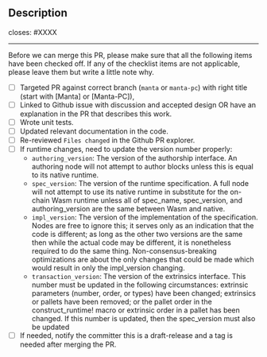 <!-- < < < < < < < < < < < < < < < < < < < < < < < < < < < < < < < < < ☺
v                               ✰  Thanks for creating a PR! ✰
v    Before hitting that submit button please review the checkboxes.
v    If a checkbox is n/a - please still include it but + a little note why
☺ > > > > > > > > > > > > > > > > > > > > > > > > > > > > > > > > >  -->

## Description

<!-- Add a description of the changes that this PR introduces and the files that
are the most critical to review.
-->

closes: #XXXX

---

Before we can merge this PR, please make sure that all the following items have been
checked off. If any of the checklist items are not applicable, please leave them but
write a little note why.

- [ ] Targeted PR against correct branch (`manta` or `manta-pc`) with right title (start with [Manta] or [Manta-PC]),
- [ ] Linked to Github issue with discussion and accepted design OR have an explanation in the PR that describes this work.
- [ ] Wrote unit tests.
- [ ] Updated relevant documentation in the code.
- [ ] Re-reviewed `Files changed` in the Github PR explorer.
- [ ] If runtime changes, need to update the version number properly:
   * `authoring_version`: The version of the authorship interface. An authoring node will not attempt to author blocks unless this is equal to its native runtime.
   * `spec_version`: The version of the runtime specification. A full node will not attempt to use its native runtime in substitute for the on-chain Wasm runtime unless all of spec_name, spec_version, and authoring_version are the same between Wasm and native.
   * `impl_version`: The version of the implementation of the specification. Nodes are free to ignore this; it serves only as an indication that the code is different; as long as the other two versions are the same then while the actual code may be different, it is nonetheless required to do the same thing. Non-consensus-breaking optimizations are about the only changes that could be made which would result in only the impl_version changing.
   * `transaction_version`: The version of the extrinsics interface. This number must be updated in the following circumstances: extrinsic parameters (number, order, or types) have been changed; extrinsics or pallets have been removed; or the pallet order in the construct_runtime! macro or extrinsic order in a pallet has been changed. If this number is updated, then the spec_version must also be updated 
- [ ] If needed, notify the committer this is a draft-release and a tag is needed after merging the PR.

